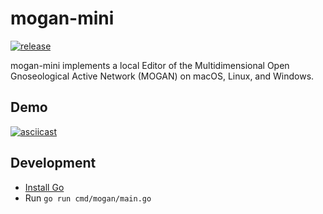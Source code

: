 # mogan-mini

[![release](https://github.com/anondigriz/mogan-mini/actions/workflows/release.yml/badge.svg)](https://github.com/anondigriz/mogan-mini/actions/workflows/release.yml)

mogan-mini implements a local Editor of the Multidimensional Open Gnoseological Active Network (MOGAN) on macOS, Linux, and Windows.

## Demo

[![asciicast](https://asciinema.org/a/576444.svg)](https://asciinema.org/a/576444)

## Development

- [Install Go](https://go.dev/)
- Run `go run cmd/mogan/main.go`
